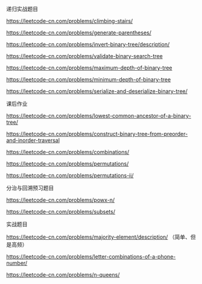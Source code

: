 递归实战题目

https://leetcode-cn.com/problems/climbing-stairs/

https://leetcode-cn.com/problems/generate-parentheses/

https://leetcode-cn.com/problems/invert-binary-tree/description/

https://leetcode-cn.com/problems/validate-binary-search-tree

https://leetcode-cn.com/problems/maximum-depth-of-binary-tree

https://leetcode-cn.com/problems/minimum-depth-of-binary-tree

https://leetcode-cn.com/problems/serialize-and-deserialize-binary-tree/

课后作业

https://leetcode-cn.com/problems/lowest-common-ancestor-of-a-binary-tree/

https://leetcode-cn.com/problems/construct-binary-tree-from-preorder-and-inorder-traversal

https://leetcode-cn.com/problems/combinations/

https://leetcode-cn.com/problems/permutations/

https://leetcode-cn.com/problems/permutations-ii/

分治与回溯预习题目

https://leetcode-cn.com/problems/powx-n/

https://leetcode-cn.com/problems/subsets/

实战题目

https://leetcode-cn.com/problems/majority-element/description/ （简单、但是高频）

https://leetcode-cn.com/problems/letter-combinations-of-a-phone-number/

https://leetcode-cn.com/problems/n-queens/

